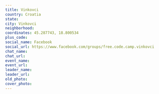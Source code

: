 ```yaml
---
title: Vinkovci
country: Croatia
state: 
city: Vinkovci
neighborhood: 
coordinates: 45.287743, 18.800534
plus_code:
social_name: Facebook
social_url: https://www.facebook.com/groups/free.code.camp.vinkovci
chat_name:
chat_url:
event_name:
event_url:
leader_name:
leader_url:
old_photo: 
cover_photo:
---
```

